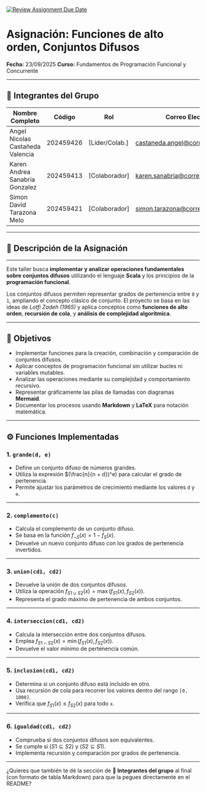 [![Review Assignment Due Date](https://classroom.github.com/assets/deadline-readme-button-22041afd0340ce965d47ae6ef1cefeee28c7c493a6346c4f15d667ab976d596c.svg)](https://classroom.github.com/a/lEw1Qm1j)
# Asignación: Funciones de alto orden, Conjuntos Difusos

**Fecha:** 23/09/2025
**Curso:** Fundamentos de Programación Funcional y Concurrente

---

## 👥 Integrantes del Grupo

| Nombre Completo | Código | Rol            | Correo Electrónico        |
| --------------- | ------ | -------------- | ------------------------- |
| Angel Nicolas Castañeda Valencia  | 202459426 | [Líder/Colab.] | castaneda.angel@correounivalle.edu.co |
| Karen Andrea Sanabria Gonzalez  | 202459413 | [Colaborador]  | karen.sanabria@correounivalle.edu.co |
| Simon David Tarazona Melo  | 202459421| [Colaborador]  | simon.tarazona@correounivalle.edu.co |

---

## 📌 Descripción de la Asignación
---
Este taller busca **implementar y analizar operaciones fundamentales sobre conjuntos difusos** utilizando el lenguaje **Scala** y los principios de la **programación funcional**.

Los conjuntos difusos permiten representar grados de pertenencia entre `0` y `1`, ampliando el concepto clásico de conjunto.
El proyecto se basa en las ideas de *Lotfi Zadeh (1965)* y aplica conceptos como **funciones de alto orden**, **recursión de cola**, y **análisis de complejidad algorítmica**.

---

## 🎯 Objetivos

* Implementar funciones para la creación, combinación y comparación de conjuntos difusos.
* Aplicar conceptos de programación funcional sin utilizar bucles ni variables mutables.
* Analizar las operaciones mediante su complejidad y comportamiento recursivo.
* Representar gráficamente las pilas de llamadas con diagramas **Mermaid**.
* Documentar los procesos usando **Markdown** y **LaTeX** para notación matemática.

---

## ⚙️ Funciones Implementadas

### 1. `grande(d, e)`

* Define un conjunto difuso de números grandes.
* Utiliza la expresión $(\frac{n}{n + d})^e) para calcular el grado de pertenencia.
* Permite ajustar los parámetros de crecimiento mediante los valores `d` y `e`.

---

### 2. `complemento(c)`

* Calcula el complemento de un conjunto difuso.
* Se basa en la función $f_{\neg S}(x) = 1 - f_S(x)$.
* Devuelve un nuevo conjunto difuso con los grados de pertenencia invertidos.

---

### 3. `union(cd1, cd2)`

* Devuelve la unión de dos conjuntos difusos.
* Utiliza la operación $f_{S1 \cup S2}(x) = \max(f_{S1}(x), f_{S2}(x))$.
* Representa el grado máximo de pertenencia de ambos conjuntos.

---

### 4. `interseccion(cd1, cd2)`

* Calcula la intersección entre dos conjuntos difusos.
* Emplea $f_{S1 \cap S2}(x) = \min(f_{S1}(x), f_{S2}(x))$.
* Devuelve el valor mínimo de pertenencia común.

---

### 5. `inclusion(cd1, cd2)`

* Determina si un conjunto difuso está incluido en otro.
* Usa recursión de cola para recorrer los valores dentro del rango `[0, 1000]`.
* Verifica que $f_{S1}(x) \le f_{S2}(x)$ para todo `x`.

---

### 6. `igualdad(cd1, cd2)`

* Comprueba si dos conjuntos difusos son equivalentes.
* Se cumple si $( S1 \subseteq S2 )$ y $( S2 \subseteq S1 )$.
* Implementa recursión y comparación por grados de pertenencia.

---

¿Quieres que también te dé la sección de **👥 Integrantes del grupo** al final (con formato de tabla Markdown) para que la pegues directamente en el README?
